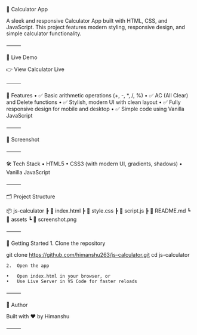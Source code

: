 
🧮 Calculator App

A sleek and responsive Calculator App built with HTML, CSS, and JavaScript. This project features modern styling, responsive design, and simple calculator functionality.

⸻

🚀 Live Demo

👉 View Calculator Live

⸻

📌 Features
	•	✅ Basic arithmetic operations (+, -, *, /, %)
	•	✅ AC (All Clear) and Delete functions
	•	✅ Stylish, modern UI with clean layout
	•	✅ Fully responsive design for mobile and desktop
	•	✅ Simple code using Vanilla JavaScript

⸻

📸 Screenshot


⸻

🛠️ Tech Stack
	•	HTML5
	•	CSS3 (with modern UI, gradients, shadows)
	•	Vanilla JavaScript

⸻

🗂️ Project Structure

📦 js-calculator
 ┣ 📄 index.html
 ┣ 📄 style.css
 ┣ 📄 script.js
 ┣ 📄 README.md
 ┗ 📁 assets
     ┗ 📄 screenshot.png


⸻

🏁 Getting Started
	1.	Clone the repository

git clone https://github.com/himanshu263/js-calculator.git
cd js-calculator

	2.	Open the app

	•	Open index.html in your browser, or
	•	Use Live Server in VS Code for faster reloads

⸻

🙌 Author

Built with ❤️ by Himanshu

⸻

